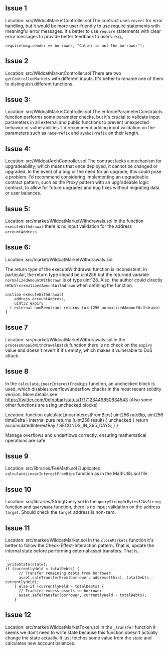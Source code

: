 ## Issue 1
Location: src/WildcatMarketController.sol
The contract uses `revert` for error handling, but it would be more user-friendly to use require statements with meaningful error messages. It's better to use `require` statements with clear error messages to provide better feedback to users. e.g., 
```
require(msg.sender == borrower, "Caller is not the borrower");
```
## Issue 2
Location: src/WildcatMarketController.sol
There are two `getControlledMarkets` with different inputs. It's better to rename one of them to distinguish different functions.

## Issue 3:
Location: src/WildcatMarketController.sol
The enforceParameterConstraints function performs some parameter checks, but it's crucial to validate input parameters in all external and public functions to prevent unexpected behavior or vulnerabilities. I'd recommend adding input validation on the parameters such as `namePrefix` and `symbolPrefix` on their length. 

## Issue 4:
Location: src/WildcatArchController.sol
The contract lacks a mechanism for upgradeability, which means that once deployed, it cannot be changed or upgraded. In the event of a bug or the need for an upgrade, this could pose a problem. I'd recommend considering implementing an upgradeable contract pattern, such as the Proxy pattern with an upgradeable logic contract, to allow for future upgrades and bug fixes without migrating data or user balances.

## Issue 5:
Location: src/market/WildcatMarketWithdrawals.sol
In the function `executeWithdrawal` there is no input validation for the address `accountAddress`.

## Issue 6:
Location: src/market/WildcatMarketWithdrawals.sol

The return type of the executeWithdrawal function is inconsistent. In particular, the return type should be uint256 but the returned variable `normalizedAmountWithdrawn` is of type uint128. Also, the author could directly return `normalizedAmountWithdrawn` when defining the function. 
```
unction executeWithdrawal(
    address accountAddress,
    uint32 expiry
  ) external nonReentrant returns (uint256 normalizedAmountWithdrawn) {
```
## Issue 7
Location: src/market/WildcatMarketWithdrawals.sol
In the `processUnpaidWithdrawalBatch` function there is no check on the `expiry` value and doesn't revert if it's empty, which makes it vulnerable to DoS attack. 

## Issue 8
In the `calculateLinearInterestFromBips` function, an unchecked block is used, which disables overflow/underflow checks in the most recent solidity version. More details see https://twitter.com/0xfoobar/status/1717123449850634543 (Also some other functions are using unchecked blocks)

Location:
function calculateLinearInterestFromBips(
  uint256 rateBip,
  uint256 timeDelta
) internal pure returns (uint256 result) {
  unchecked {
    return accumulatedInterestRay / SECONDS_IN_365_DAYS;
  }
}

Manage overflows and underflows correctly, ensuring mathematical operations are safe.

## Issue 9
Location: src/libraries/FeeMath.sol	
Duplicated `calculateLinearInterestFromBips` function as in the MathUtils.sol file. 

## Issue 10
Location: src/libraries/StringQuery.sol	
In the `queryStringOrBytes32AsString` function and `queryName` function, there is no input validation on the address `target`. Should check the `target` address is non-zero. 

## Issue 11
Location: src/market/WildcatMarket.sol
In the `closeMarkets` function it's better to follow the Check-Effect-Interaction pattern. That is, update the internal state before performing external asset transfers. That is,
```
...
_writeState(state);
if (currentlyHeld < totalDebts) {
      // Transfer remaining debts from borrower
      asset.safeTransferFrom(borrower, address(this), totalDebts - currentlyHeld);
    } else if (currentlyHeld > totalDebts) {
      // Transfer excess assets to borrower
      asset.safeTransfer(borrower, currentlyHeld - totalDebts);
    }
```

## Issue 12
Location: src/market/WildcatMarketToken.sol
In the `_transfer` function it seems we don’t need to write state because this function doesn't actually change the state actually. It just fetches some value from the state and calculates new account balances.
    






